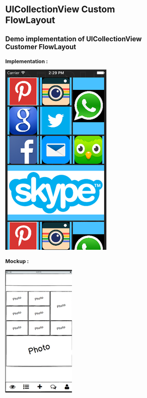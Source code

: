 # UICollectionView Custom FlowLayout
## Demo implementation of UICollectionView Customer FlowLayout

### Implementation : 

![Implementation](https://github.com/hitendradeveloper/UICollectionVIewFlowLayout/blob/master/FlowLayout/Simulator%20Screen%20Shot%2005-Feb-2017%2C%202.29.42%20PM.png)

### Mockup : 

![Mockup](https://github.com/hitendradeveloper/UICollectionVIewFlowLayout/blob/master/FlowLayout/Flowlayout%20Mockup.png)
